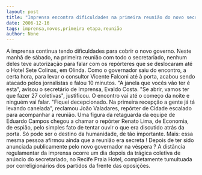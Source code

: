 ```yaml
---
layout: post
title: "Imprensa encontra dificuldades na primeira reunião do novo secretariado"
date: 2006-12-16
tags: imprensa,novos,primeira etapa,reunião
author: None
---
```

A imprensa continua tendo dificuldades para cobrir o novo governo. Neste manhã de sábado, na primeira reunião com todo o secretariado, nenhum deles teve autorização para falar com os repórteres que se deslocaram até o Hotel Sete Colinas, em Olinda. Como o governador saiu do encontro, a certa hora, para levar o consultor Vicente Falconi até à porta, acabou sendo atacado pelos jornalistas e falou 10 minutos. \"A janela que vocês vão ter é esta\", avisou o secretário de Imprensa, Evaldo Costa. \"Se abrir, vamos ter que fazer 27 coletivas\", justificou. 
O encontro vai até o começo da noite e ninguém vai falar. \"Fiquei decepcionado. Na primeira recepção a gente já tá levando canelada\", reclamou João Valadares, repórter de Cidade escalado para acompanhar a reunião.
Uma figura da retaguarda da equipe de Eduardo Campos chegou a chamar o repórter Renato Lima, de Economia, de espião, pelo simples fato de tentar ouvir o que era discutido atrás da porta. Só pode ser o destino da humanidade, de tão importante. Mais: essa mesma pessoa afirmou ainda que a reunião era secreta ! Depois de ter sido anunciada publicamente pelo novo governador na véspera ?
A distância regulamentar da imprensa ocorre um dia depois da trágica coletiva de anúncio do secretariado, no Recife Praia Hotel, completamente tumultuada por correligionários dos partidos da frente das oposições. 